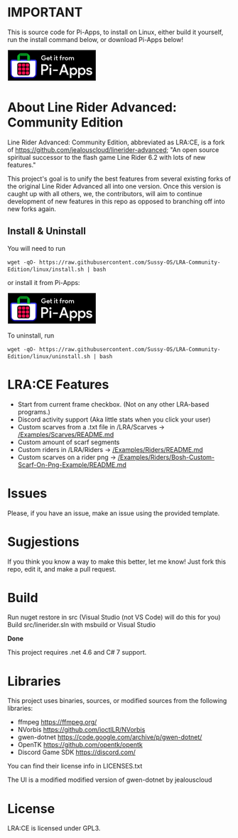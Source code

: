 # IMPORTANT
This is source code for Pi-Apps, to install on Linux, either build it yourself, run the install command below, or download Pi-Apps below!


[![badge](https://github.com/Botspot/pi-apps/blob/master/icons/badge.png?raw=true)](https://github.com/Botspot/pi-apps)  

# About Line Rider Advanced: Community Edition
Line Rider Advanced: Community Edition, abbreviated as LRA:CE, is a fork of https://github.com/jealouscloud/linerider-advanced; "An open source spiritual successor to the flash game Line Rider 6.2 with lots of new features."

This project's goal is to unify the best features from several existing forks of the original Line Rider Advanced all into one version. Once this version is caught up with all others, we, the contributors, will aim to continue development of new features in this repo as opposed to branching off into new forks again.

## Install & Uninstall
You will need to run 
```
wget -qO- https://raw.githubusercontent.com/Sussy-OS/LRA-Community-Edition/linux/install.sh | bash
``` 
or install it from Pi-Apps:


[![badge](https://github.com/Botspot/pi-apps/blob/master/icons/badge.png?raw=true)](https://github.com/Botspot/pi-apps) 


To uninstall, run 
```
wget -qO- https://raw.githubusercontent.com/Sussy-OS/LRA-Community-Edition/linux/uninstall.sh | bash
```

# LRA:CE Features
* Start from current frame checkbox. (Not on any other LRA-based programs.)
* Discord activity support (Aka little stats when you click your user)
* Custom scarves from a .txt file in /LRA/Scarves -> [/Examples/Scarves/README.md](https://github.com/RatherBeLunar/LRA-Community-Edition/tree/master/Examples/Scarves/README.md)
* Custom amount of scarf segments
* Custom riders in /LRA/Riders -> [/Examples/Riders/README.md](https://github.com/RatherBeLunar/LRA-Community-Edition/tree/master/Examples/Riders/README.md)
* Custom scarves on a rider png -> [/Examples/Riders/Bosh-Custom-Scarf-On-Png-Example/README.md](https://github.com/RatherBeLunar/LRA-Community-Edition/tree/master/Examples/Riders/Bosh-Custom-Scarf-On-Png-Example/README.md)

# Issues
Please, if you have an issue, make an issue using the provided template.

# Sugjestions
If you think you know a way to make this better, let me know! Just fork this repo, edit it, and make a pull request.

# Build
Run nuget restore in src (Visual Studio (not VS Code) will do this for you)
Build src/linerider.sln with msbuild or Visual Studio


**Done**

This project requires .net 4.6 and C# 7 support.

# Libraries
This project uses binaries, sources, or modified sources from the following libraries:

* ffmpeg https://ffmpeg.org/
* NVorbis https://github.com/ioctlLR/NVorbis
* gwen-dotnet https://code.google.com/archive/p/gwen-dotnet/
* OpenTK https://github.com/opentk/opentk
* Discord Game SDK https://discord.com/

You can find their license info in LICENSES.txt

The UI is a modified modified version of gwen-dotnet by jealouscloud

# License
LRA:CE is licensed under GPL3.

